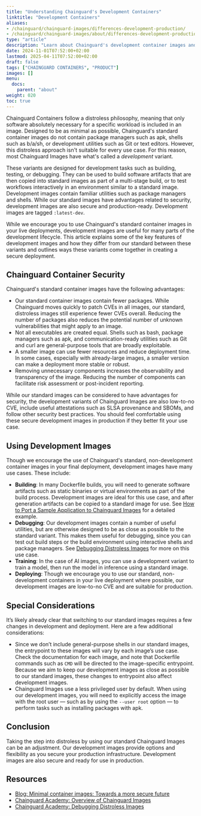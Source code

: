 ```yaml
---
title: "Understanding Chainguard's Development Containers"
linktitle: "Development Containers"
aliases:
- /chainguard/chainguard-images/differences-development-production/
- /chainguard/chainguard-images/about/differences-development-production/
type: "article"
description: "Learn about Chainguard's development container images and how they differ from our standard images."
date: 2024-11-01T07:52:00+02:00
lastmod: 2025-04-11T07:52:00+02:00
draft: false
tags: ["CHAINGUARD CONTAINERS", "PRODUCT"]
images: []
menu:
  docs:
    parent: "about"
weight: 020
toc: true
---
```


Chainguard Containers follow a distroless philosophy, meaning that only software absolutely necessary for a specific workload is included in an image. Designed to be as minimal as possible, Chainguard's standard container images do not contain package managers such as apk, shells such as b/a/sh, or development utilities such as Git or text editors. However, this distroless approach isn't suitable for every use case. For this reason, most Chainguard Images have what's called a *development* variant.

These variants are designed for development tasks such as building, testing, or debugging. They can be used to build software artifacts that are then copied into standard images as part of a multi-stage build, or to test workflows interactively in an environment similar to a standard image. Development images contain familiar utilities such as package managers and shells. While our standard images have advantages related to security, development images are also secure and production-ready. Development images are tagged `:latest-dev`.

While we encourage you to use Chainguard's standard container images in your live deployments, development images are useful for many parts of the development lifecycle. This article explains some of the key features of development images and how they differ from our standard  between these variants and outlines ways these variants come together in creating a secure deployment.

## Chainguard Container Security

Chainguard's standard container images have the following advantages:

- Our standard container images contain fewer packages. While Chainguard moves quickly to patch CVEs in all images, our standard, distroless images still experience fewer CVEs overall. Reducing the number of packages also reduces the potential number of unknown vulnerabilities that might apply to an image.
- Not all executables are created equal. Shells such as bash, package managers such as apk, and communication-ready utilities such as Git and curl are general-purpose tools that are broadly exploitable.
- A smaller image can use fewer resources and reduce deployment time. In some cases, especially with already-large images, a smaller version can make a deployment more stable or robust.
- Removing unnecessary components increases the observability and transparency of the image. Reducing the number of components can facilitate risk assessment or post-incident reporting.

While our standard images can be considered to have advantages for security, the development variants of Chainguard Images are also low-to-no CVE, include useful attestations such as SLSA provenance and SBOMs, and follow other security best practices. You should feel comfortable using these secure development images in production if they better fit your use case.

## Using Development Images

Though we encourage the use of Chainguard's standard, non-development container images in your final deployment, development images have many use cases. These include:

- **Building**: In many Dockerfile builds, you will need to generate software artifacts such as static binaries or virtual environments as part of the build process. Development images are ideal for this use case, and after generation artifacts can be copied to a standard image for use. See [How to Port a Sample Application to Chainguard Images](/chainguard/migration/porting-apps-to-chainguard/) for a detailed example.
- **Debugging**: Our development images contain a number of useful utilities, but are otherwise designed to be as close as possible to the standard variant. This makes them useful for debugging, since you can test out build steps or the build environment using interactive shells and package managers. See [Debugging Distroless Images](/chainguard/chainguard-images/debugging-distroless-images/) for more on this use case.
- **Training**: In the case of AI images, you can use a development variant to train a model, then run the model in inference using a standard image.
- **Deploying**: Though we encourage you to use our standard, non-development containers in your live deployment where possible, our development images are low-to-no CVE and are suitable for production.

## Special Considerations

It’s likely already clear that switching to our standard images requires a few changes in development and deployment. Here are a few additional considerations:

* Since we don’t include general-purpose shells in our standard images, the entrypoint to these images will vary by each image’s use case. Check the documentation for each image, and note that Dockerfile commands such as `CMD` will be directed to the image-specific entrypoint. Because we aim to keep our development images as close as possible to our standard images, these changes to entrypoint also affect development images.
* Chainguard Images use a less privileged user by default. When using our development images, you will need to explicitly access the image with the root user — such as by using the `--user root` option — to perform tasks such as installing packages with apk.

## Conclusion

Taking the step into distroless by using our standard Chainguard Images can be an adjustment. Our development images provide options and flexibility as you secure your production infrastructure. Development images are also secure and ready for use in production.

## Resources

* [Blog: Minimal container images: Towards a more secure future](https://www.chainguard.dev/unchained/minimal-container-images-towards-a-more-secure-future)
* [Chainguard Academy: Overview of Chainguard Images](/chainguard/chainguard-images/overview#why-distroless)
* [Chainguard Academy: Debugging Distroless Images](/chainguard/chainguard-images/debugging-distroless-images/)